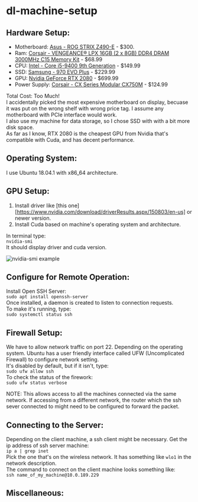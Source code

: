 # dl-machine-setup

## Hardware Setup:
- Motherboard: [Asus - ROG STRIX Z490-E](https://www.asus.com/us/Motherboards/ROG-STRIX-Z490-E-GAMING/wheretobuy/) - $300.
- Ram: [Corsair - VENGEANCE® LPX 16GB (2 x 8GB) DDR4 DRAM 3000MHz C15 Memory Kit](https://www.corsair.com/us/en/Categories/Products/Memory/VENGEANCE-LPX/p/CMK16GX4M2B3000C15) - $68.99
- CPU: [Intel - Core i5-9400 9th Generation](https://www.bestbuy.com/site/intel-core-i5-9400-9th-generation-6-core-6-thread-2-9-ghz4-1-ghz-turbo-socket-lga-1151-locked-desktop-processor/6342753.p?skuId=6342753&ref=212&loc=1&extStoreId=1104&ref=212&loc=1&gclid=EAIaIQobChMIyI6Y-KuR6wIVXiCtBh27JQ0GEAQYAiABEgLKT_D_BwE&gclsrc=aw.ds) - $149.99
- SSD: [Samsung - 970 EVO Plus](https://www.bestbuy.com/site/samsung-970-evo-plus-1tb-internal-pci-express-3-0-x4-nvme-solid-state-drive-with-v-nand-technology/6324470.p?skuId=6324470) - $229.99
- GPU: [Nvidia GeForce RTX 2080](https://www.bestbuy.com/site/nvidia-geforce-rtx-2080-super-8gb-gddr6-pci-express-3-0-graphics-card-black-silver/6361326.p?skuId=6361326) - $699.99
- Power Supply: [Corsair - CX Series Modular CX750M](https://www.bestbuy.com/site/corsair-cx-series-modular-cx750m-750w-80-plus-bronze-atx-power-supply-black/8324202.p?skuId=8324202) - $124.99

Total Cost: Too Much!  
I accidentally picked the most expensive motherboard on display, becuase it was put on the wrong shelf with wrong price tag. I assume any motherboard with PCIe interface would work.  
I also use my machine for data storage, so I chose SSD with with a bit more disk space.  
As far as I know, RTX 2080 is the cheapest GPU from Nvidia that's compatible with Cuda, and has decent performance.  

## Operating System:
I use Ubuntu 18.04.1 with x86_64 architecture.  

## GPU Setup:
1. Install driver like [this one][https://www.nvidia.com/download/driverResults.aspx/150803/en-us] or newer version. 
2. Install Cuda based on machine's operating system and architecture.

In terminal type:  
```nvidia-smi```  
It should display driver and cuda version.  

![nvidia-smi example](./github_resources/nvidia-smi-example.png)

## Configure for Remote Operation:
Install Open SSH Server:  
```sudo apt install openssh-server```  
Once installed, a daemon is created to listen to connection requests.  
To make it's running, type:  
```sudo systemctl status ssh```  

## Firewall Setup:
We have to allow network traffic on port 22.
Depending on the operating system. Ubuntu has a user friendly interface called UFW (Uncomplicated Firewall) to configure network setting.  
It's disabled by default, but if it isn't, type:  
```sudo ufw allow ssh```  
To check the status of the firework:  
```sudo ufw status verbose```  

NOTE: This allows access to all the machines connected via the same network. 
If accessing from a different network, the router which the ssh sever connected to might need to be configured to forward the packet.

## Connecting to the Server:
Depending on the client machine, a ssh client might be necessary.
Get the ip address of ssh server machine:  
```ip a | grep inet```  
Pick the one that's on the wireless network. It has something like ```wlo1``` in the network description.  
The command to connect on the client machine looks something like:  
```ssh name_of_my_machine@10.0.189.229```  

## Miscellaneous:

